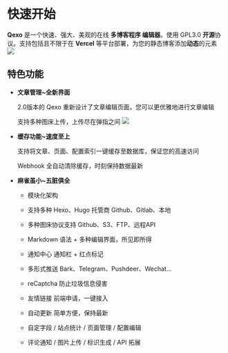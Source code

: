 # 快速开始
**Qexo** 是一个快速、强大、美观的在线 **多博客程序 编辑器**。使用 GPL3.0 **开源**协议。支持包括且不限于在 **Vercel** 等平台部署，为您的静态博客添加**动态**的元素
![](https://pic.hipyt.cn/pic/2023/01/03/95f91b21132c3.png)
## 特色功能
- **文章管理~全新界面**

   2.0版本的 Qexo 重新设计了文章编辑页面，您可以更优雅地进行文章编辑

   支持多种图床上传，上传尽在弹指之间
![](https://pic.hipyt.cn/pic/2023/01/03/e27f93a7e8760.png)
- **缓存功能~速度至上**
  
   支持将文章、页面、配置索引一键缓存至数据库，保证您的高速访问

   Webhook 全自动清除缓存，时刻保持数据最新
- **麻雀虽小~五脏俱全**
   - 模块化架构
  
   - 支持多种 Hexo、Hugo 托管商 Github、Gitlab、本地
  
   - 多种图床协议支持 Github、S3、FTP、远程API
   
   - Markdown 语法 + 多种编辑界面，所见即所得

   - 通知中心 通知栏 + 红点标记

   - 多形式推送 Bark、Telegram、Pushdeer、Wechat...

   - reCaptcha 防止垃圾信息侵害

   - 友情链接 前端申请，一键接入

   - 自动更新 简单方便，保持最新

   - 自定字段 / 站点统计 / 页面管理 / 配置编辑

   - 评论通知 / 图片上传 / 标识生成 / API 拓展
